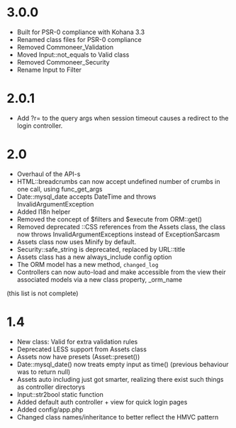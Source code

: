 3.0.0
=====

* Built for PSR-0 compliance with Kohana 3.3
* Renamed class files for PSR-0 compliance
* Removed Commoneer_Validation
* Moved Input::not_equals to Valid class
* Removed Commoneer_Security
* Rename Input to Filter

2.0.1
=====

* Add ?r= to the query args when session timeout causes a redirect to the login controller.

2.0
=====

* Overhaul of the API-s
* HTML::breadcrumbs can now accept undefined number of crumbs in one call, using func_get_args
* Date::mysql_date accepts DateTime and throws InvalidArgumentException
* Added I18n helper
* Removed the concept of $filters and $execute from ORM::get()
* Removed deprecated ::CSS references from the Assets class, the class now throws InvalidArgumentExceptions instead of ExceptionSarcasm
* Assets class now uses Minify by default.
* Security::safe_string is deprecated, replaced by URL::title
* Assets class has a new always_include config option
* The ORM model has a new method, `changed_log`
* Controllers can now auto-load and make accessible from the view their associated models via a new class property, _orm_name

(this list is not complete)

1.4
=====

* New class: Valid for extra validation rules
* Deprecated LESS support from Assets class
* Assets now have presets (Asset::preset())
* Date::mysql_date() now treats empty input as time() (previous behaviour was to return null)
* Assets auto including just got smarter, realizing there exist such things as controller directorys
* Input::str2bool static function
* Added default auth controller + view for quick login pages
* Added config/app.php
* Changed class names/inheritance to better reflect the HMVC pattern